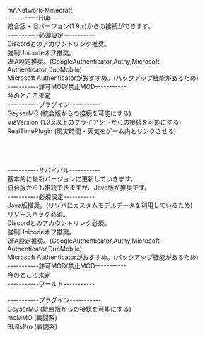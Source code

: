 mANetwork-Minecraft
<br>
-----------Hub-----------<br>
統合版・旧バージョン(1.9.x)からの接続ができます。<br>
-----------必須設定-----------<br>
Discordとのアカウントリンク推奨。<br>
強制Unicodeオフ推奨。<br>
2FA設定推奨。(GoogleAuthenticator,Authy,Microsoft Authenticator,DuoMobile)<br>
Microsoft Authenticatorがおすすめ。(バックアップ機能があるため)<br>
-----------許可MOD/禁止MOD-----------<br>
今のところ未定<br>
-----------プラグイン-----------<br>
GeyserMC (統合版からの接続を可能にする)<br>
ViaVersion (1.9.x以上のクライアントからの接続を可能にする)<br>
RealTimePlugin (現実時間・天気をゲーム内とリンクさせる)<br>
<br>
<br>
<br>
<br>
-----------サバイバル-----------<br>
基本的に最新バージョンに更新していきます。<br>
統合版からも接続できますが、Java版が推奨です。<br>
-----------必須設定-----------<br>
Java版推奨。(リソパにカスタムモデルデータを利用しているため)<br>
リソースパック必須。<br>
Discordとのアカウントリンク必須。<br>
強制Unicodeオフ推奨。<br>
2FA設定推奨。(GoogleAuthenticator,Authy,Microsoft Authenticator,DuoMobile)<br>
Microsoft Authenticatorがおすすめ。(バックアップ機能があるため)<br>
-----------許可MOD/禁止MOD-----------<br>
今のところ未定<br>
-----------ワールド-----------<br>
<br>
-----------プラグイン-----------<br>
GeyserMC (統合版からの接続を可能にする)<br>
mcMMO (戦闘系)<br>
SkillsPro (戦闘系)<br>
